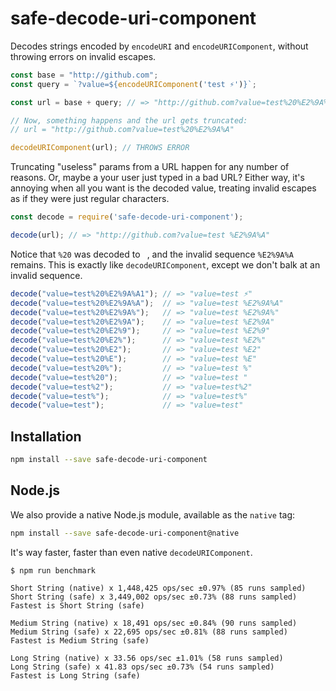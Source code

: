 # safe-decode-uri-component

Decodes strings encoded by `encodeURI` and `encodeURIComponent`, without
throwing errors on invalid escapes.

```js
const base = "http://github.com";
const query = `?value=${encodeURIComponent('test ⚡')}`;

const url = base + query; // => "http://github.com?value=test%20%E2%9A%A1"

// Now, something happens and the url gets truncated:
// url = "http://github.com?value=test%20%E2%9A%A"

decodeURIComponent(url); // THROWS ERROR
```

Truncating "useless" params from a URL happen for any number of reasons.
Or, maybe a your user just typed in a bad URL? Either way, it's annoying
when all you want is the decoded value, treating invalid escapes as if
they were just regular characters.


```js
const decode = require('safe-decode-uri-component');

decode(url); // => "http://github.com?value=test %E2%9A%A"
```

Notice that `%20` was decoded to ` `, and the invalid sequence
`%E2%9A%A` remains. This is exactly like `decodeURIComponent`, except we
don't balk at an invalid sequence.

```js
decode("value=test%20%E2%9A%A1"); // => "value=test ⚡"
decode("value=test%20%E2%9A%A");  // => "value=test %E2%9A%A"
decode("value=test%20%E2%9A%");   // => "value=test %E2%9A%"
decode("value=test%20%E2%9A");    // => "value=test %E2%9A"
decode("value=test%20%E2%9");     // => "value=test %E2%9"
decode("value=test%20%E2%");      // => "value=test %E2%"
decode("value=test%20%E2");       // => "value=test %E2"
decode("value=test%20%E");        // => "value=test %E"
decode("value=test%20%");         // => "value=test %"
decode("value=test%20");          // => "value=test "
decode("value=test%2");           // => "value=test%2"
decode("value=test%");            // => "value=test%"
decode("value=test");             // => "value=test"
```

## Installation

```bash
npm install --save safe-decode-uri-component
```

## Node.js

We also provide a native Node.js module, available as the `native` tag:

```bash
npm install --save safe-decode-uri-component@native
```

It's way faster, faster than even native `decodeURIComponent`.

```
$ npm run benchmark

Short String (native) x 1,448,425 ops/sec ±0.97% (85 runs sampled)
Short String (safe) x 3,449,002 ops/sec ±0.73% (88 runs sampled)
Fastest is Short String (safe)

Medium String (native) x 18,491 ops/sec ±0.84% (90 runs sampled)
Medium String (safe) x 22,695 ops/sec ±0.81% (88 runs sampled)
Fastest is Medium String (safe)

Long String (native) x 33.56 ops/sec ±1.01% (58 runs sampled)
Long String (safe) x 41.83 ops/sec ±0.73% (54 runs sampled)
Fastest is Long String (safe)
```
